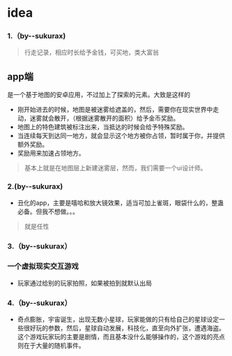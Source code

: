 # idea

### 1.（by--sukurax)
> 行走记录，相应时长给予金钱，可买地，类大富翁

## app端
是一个基于地图的安卓应用，不过加上了探索的元素。大致是这样的
 - 刚开始进去的时候，地图是被迷雾给遮盖的，然后，需要你在现实世界中走动，迷雾就会散开，（根据迷雾散开的面积）给予金币奖励。
 - 地图上的特色建筑被标注出来，当抵达的时候会给予特殊奖励。
 - 当连续每天到达同一地方，就会显示这个地方被你占领，暂时属于你，并提供额外奖励。
 - 奖励用来加速占领地方。

> 基本上就是在地图层上新建迷雾层，然而，我们需要一个ui设计师。


### 2.(by--sukurax)
 -  丑化的app，主要是嘻哈和放大镜效果，适当可加上雀斑，眼袋什么的，整蛊必备。但我不想做。。。
> 就是任性

### 3.（by--sukurax）

### 一个虚拟现实交互游戏
 - 玩家通过给别的玩家拍照，如果被拍到就默认出局


### 4.（by--sukurax）
 - 奇点膨胀，宇宙诞生，出现无数小星球，玩家能做的只有给自己的星球设定一些很好玩的参数，然后，星球自动发展，科技化，直至向外扩张，遭遇海盗。这个游戏玩家玩的主要是剧情，而且基本没什么能够操作的，这个游戏的亮点则在于大量的随机事件。

